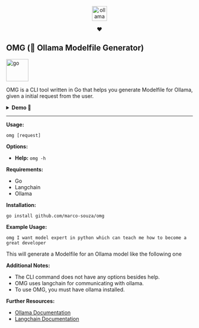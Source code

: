 <div align="center">
  <img align="center" alt="ollama" height="40px" src="https://github.com/jmorganca/ollama/assets/3325447/0d0b44e2-8f4a-4e99-9b52-a5c1c741c8f7">

  ♥️
  
</div>

## OMG (🦙 Ollama Modelfile Generator)

<img alt="go" width="60px" src="https://img.shields.io/badge/go-%2300ADD8.svg?style=for-the-badge&logo=go&logoColor=white">


OMG is a CLI tool written in Go that helps you generate Modelfile for Ollama, given a initial request from the user.

<details>
  <summary><strong>Demo 🚀</strong></summary>
  https://www.loom.com/share/d6a1509e0b90474c850e8fb946aa19a6</details>
</section>

---

**Usage:**

```
omg [request]
```

**Options:**

- **Help:** `omg -h`

**Requirements:**

- Go
- Langchain
- Ollama

**Installation:**

```
go install github.com/marco-souza/omg
```

**Example Usage:**

```
omg I want model expert in python which can teach me how to become a great developer
```

This will generate a Modelfile for an Ollama model like the following one

**Additional Notes:**

- The CLI command does not have any options besides help.
- OMG uses langchain for communicating with ollama.
- To use OMG, you must have ollama installed.

**Further Resources:**

- [Ollama Documentation](/docs)
- [Langchain Documentation](/langchain)

